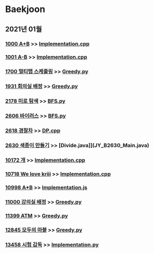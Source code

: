 # Baekjoon

## 2021년 01월

### [1000 A+B](https://www.acmicpc.net/problem/1000) >> [Implementation.cpp](JY_B1000.cpp)

### [1001 A-B](https://www.acmicpc.net/problem/1001) >> [Implementation.cpp](JY_B1001.cpp)

### [1700 멀티탭 스케줄링](https://www.acmicpc.net/problem/1700) >> [Greedy.py](JY_B1700.py)

### [1931 회의실 배정](https://www.acmicpc.net/problem/1931) >> [Greedy.py](JY_B1931.py)

### [2178 미로 탐색](https://www.acmicpc.net/problem/2178) >> [BFS.py](JY_B2178_2.py)

### [2606 바이러스](https://www.acmicpc.net/problem/2606) >> [BFS.py](JY_B2606.py)

### [2618 경찰차](https://www.acmicpc.net/problem/2618) >> [DP.cpp](JY_B2618.cpp)

### [2630 색종이 만들기](https://www.acmicpc.net/problem/2630) >> [Divide.java]](JY_B2630_Main.java)

### [10172 개](https://www.acmicpc.net/problem/10172) >> [Implementation.cpp](JY_B10172.cpp)

### [10718 We love kriii](https://www.acmicpc.net/problem/10718) >> [Implementation.cpp](JY_B10718.cpp)

### [10998 A*B](https://www.acmicpc.net/problem/10998) >> [Implementation.js](JY_B10998.js)

### [11000 강의실 배정](https://www.acmicpc.net/problem/11000) >> [Greedy.py](JY_B11000.py)

### [11399 ATM](https://www.acmicpc.net/problem/11399) >> [Greedy.py](JY_B11399.py)

### [12845 모두의 마블](https://www.acmicpc.net/problem/12845) >> [Greedy.py](JY_B12845.py)

### [13458 시험 감독](https://www.acmicpc.net/problem/13458) >> [Implementation.py](JY_B13458.py)



